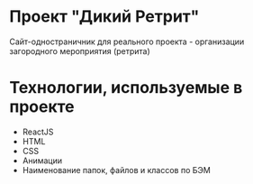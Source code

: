 #  Проект "Дикий Ретрит"
Сайт-одностраничник для реального проекта - организации загородного мероприятия (ретрита)

# Технологии, используемые в проекте
- ReactJS
- HTML
- CSS
- Анимации
- Наименование папок, файлов и классов по БЭМ
